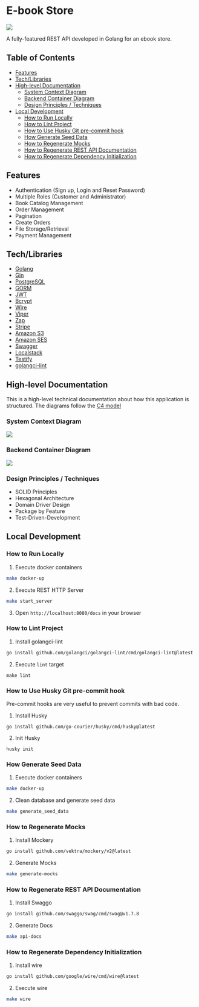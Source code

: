 # E-book Store
![](https://img.shields.io/badge/coverage-95%25-brightgreen)

A fully-featured REST API developed in Golang for an ebook store.

## Table of Contents
* [Features](#features)
* [Tech/Libraries](#techlibraries)
* [High-level Documentation](#high-level-documentation)
  * [System Context Diagram](#system-context-diagram)
  * [Backend Container Diagram](#backend-container-diagram)
  * [Design Principles / Techniques](#design-principles--techniques)
* [Local Development](#local-development)
  * [How to Run Locally](#how-to-run-locally)
  * [How to Lint Project](#how-to-lint-project)
  * [How to Use Husky Git pre-commit hook](#how-to-use-husky-git-pre-commit-hook)
  * [How Generate Seed Data](#how-generate-seed-data)
  * [How to Regenerate Mocks](#how-generate-seed-data)
  * [How to Regenerate REST API Documentation](#how-to-regenerate-rest-api-documentation)
  * [How to Regenerate Dependency Initialization](#how-to-regenerate-dependency-initialization)

## Features
* Authentication (Sign up, Login and Reset Password)
* Multiple Roles (Customer and Administrator)
* Book Catalog Management
* Order Management
* Pagination
* Create Orders
* File Storage/Retrieval
* Payment Management 

## Tech/Libraries

* [Golang](https://golang.org/)
* [Gin](https://github.com/gin-gonic/gin)
* [PostgreSQL](https://www.postgresql.org/)
* [GORM](https://gorm.io/index.html)
* [JWT](https://jwt.io/)
* [Bcrypt](https://en.wikipedia.org/wiki/Bcrypt)
* [Wire](https://github.com/google/wire)
* [Viper](https://github.com/spf13/viper)
* [Zap](https://github.com/uber-go/zap)
* [Stripe](https://stripe.com/)
* [Amazon S3](https://aws.amazon.com/s3/?nc1=h_ls)
* [Amazon SES](https://aws.amazon.com/ses/?nc1=h_ls)
* [Swagger](https://www.openapis.org/)
* [Localstack](https://localstack.cloud/)
* [Testify](https://github.com/stretchr/testify)
* [golangci-lint](https://golangci-lint.run/)

## High-level Documentation
This is a high-level technical documentation about how this application is structured. The diagrams follow the [C4 model](https://c4model.com/)

### System Context Diagram
![](https://i.ibb.co/Kykm454/TzmXLRz.png)

### Backend Container Diagram
![](https://i.ibb.co/LS9pSDK/image.png)

### Design Principles / Techniques
* SOLID Principles
* Hexagonal Architecture
* Domain Driver Design
* Package by Feature
* Test-Driven-Development

## Local Development

### How to Run Locally
1. Execute docker containers
```bash
make docker-up
```

2. Execute REST HTTP Server
```bash
make start_server
```

3. Open `http://localhost:8080/docs` in your browser

### How to Lint Project
1. Install golangci-lint
```bash
go install github.com/golangci/golangci-lint/cmd/golangci-lint@latest
```
2. Execute `lint` target
```shell
make lint
```

### How to Use Husky Git pre-commit hook
Pre-commit hooks are very useful to prevent commits with bad code.
1. Install Husky
```shell
go install github.com/go-courier/husky/cmd/husky@latest
```
2. Init Husky
```shell
husky init
```

### How Generate Seed Data
1. Execute docker containers
```bash
make docker-up
```

2. Clean database and generate seed data 
```bash
make generate_seed_data
```

### How to Regenerate Mocks
1. Install Mockery
```bash
go install github.com/vektra/mockery/v2@latest
```
2. Generate Mocks
```bash
make generate-mocks
```

### How to Regenerate REST API Documentation
1. Install Swaggo
```bash
go install github.com/swaggo/swag/cmd/swag@v1.7.8
```
2. Generate Docs
```bash
make api-docs
```

### How to Regenerate Dependency Initialization
1. Install wire 
```bash
go install github.com/google/wire/cmd/wire@latest
```
2. Execute wire
```bash
make wire
```